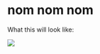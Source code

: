 # nom nom nom

What this will look like:

![](https://github.com/xavcz/cazalot-bros/blob/master/sketch-file.png)